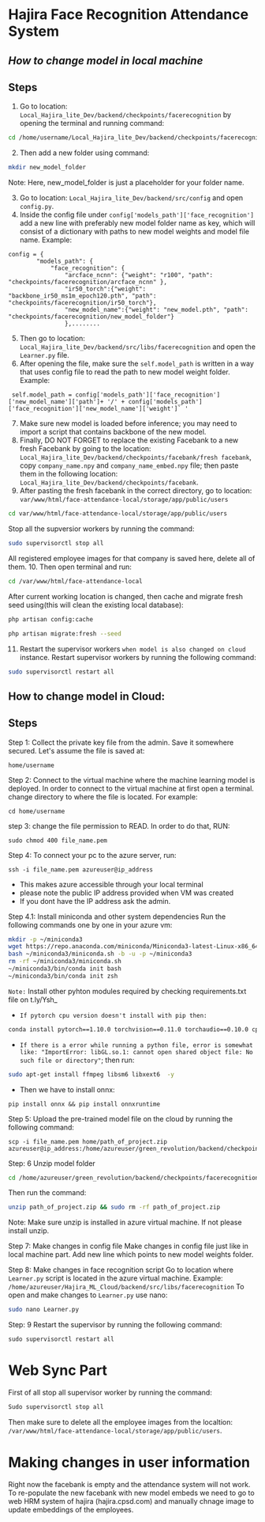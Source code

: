 # Hajira Face Recognition Attendance System
## _How to change model in local machine_

## Steps 
1. Go to location: `Local_Hajira_lite_Dev/backend/checkpoints/facerecognition` by opening the terminal and running command:
```bash
cd /home/username/Local_Hajira_lite_Dev/backend/checkpoints/facerecognition
```
2. Then add a new folder using command:
```bash
mkdir new_model_folder 
``` 
Note: Here, new_model_folder is just a placeholder for your folder name.

3. Go to location: `Local_Hajira_lite_Dev/backend/src/config` and open `config.py`.
4. Inside the config file under `config['models_path']['face_recognition']` add a new line with preferably new model folder name as key, which will consist of a dictionary with paths to new model weights and model file name.
Example:
```
config = {
        "models_path": {
            "face_recognition": {
                "arcface_ncnn": {"weight": "r100", "path": "checkpoints/facerecognition/arcface_ncnn" },
                "ir50_torch":{"weight": "backbone_ir50_ms1m_epoch120.pth", "path": "checkpoints/facerecognition/ir50_torch"}, 
                "new_model_name":{"weight": "new_model.pth", "path": "checkpoints/facerecognition/new_model_folder"}
                },........

```

5. Then go to location: `Local_Hajira_lite_Dev/backend/src/libs/facerecognition` and open the `Learner.py` file.
6. After opening the file, make sure the `self.model_path` is written in a way that uses config file to read the path to new model weight folder. 
Example: 
``` python3
 self.model_path = config['models_path']['face_recognition']['new_model_name']['path']+ '/' + config['models_path']['face_recognition']['new_model_name']['weight']` '
```
7. Make sure new model is loaded before inference; you may need to import a script that contains backbone of the new model. 
8. Finally, DO NOT FORGET to replace the existing Facebank to a new fresh Facebank by going to the location: `Local_Hajira_lite_Dev/backend/checkpoints/facebank/fresh facebank`, copy `company_name.npy` and `company_name_embed.npy` file; then paste them in the following location: `Local_Hajira_lite_Dev/backend/checkpoints/facebank`. 
9. After pasting the fresh facebank in the correct directory, go to location: `var/www/html/face-attendance-local/storage/app/public/users` 
```bash
cd var/www/html/face-attendance-local/storage/app/public/users
``` 
Stop all the supversior workers by running the command:
```bash
sudo supervisorctl stop all
```
All registered employee images for that company is saved here, delete all of them.
10. Then open terminal and run:
```bash
cd /var/www/html/face-attendance-local
``` 
After current working location is changed, then cache and migrate fresh seed using(this will clean the existing local database):
```bash
php artisan config:cache 
```
```bash
php artisan migrate:fresh --seed 
``` 
11. Restart the supervisor workers `when model is also changed on cloud` instance. Restart supervisor workers by running the following command: 
```bash
sudo supervisorctl restart all
```


## How to change model in Cloud:

## Steps 
Step 1: Collect the private key file from the admin. Save it somewhere secured. Let's assume the file is saved at: 
```
home/username
```

Step 2: Connect to the virtual machine where the machine learning model is deployed. In order to connect to the virtual machine at first open a terminal. change directory to where the file is located. 
For example: 
```
cd home/username
```
step 3: change the file permission to READ.
In order to do that, RUN:
 ```
sudo chmod 400 file_name.pem
```
Step 4: To connect your pc to the azure server, run:
```
ssh -i file_name.pem azureuser@ip_address
```
* This makes azure accessible through your local terminal
* please note the public IP address provided when VM was created
* If you dont have the IP address ask the admin.

Step 4.1: Install miniconda and other system dependencies 
Run the following commands one by one in your azure vm:
```bash
mkdir -p ~/miniconda3
wget https://repo.anaconda.com/miniconda/Miniconda3-latest-Linux-x86_64.sh -O ~/miniconda3/miniconda.sh
bash ~/miniconda3/miniconda.sh -b -u -p ~/miniconda3
rm -rf ~/miniconda3/miniconda.sh
~/miniconda3/bin/conda init bash
~/miniconda3/bin/conda init zsh
``` 
`Note:` Install other pyhton modules required by checking requirements.txt file on t.ly/Ysh_  
* `If pytorch cpu version doesn't install with pip then:` 
```bash
conda install pytorch==1.10.0 torchvision==0.11.0 torchaudio==0.10.0 cpuonly -c pytorch 
```
* `If there is a error while running a python file, error is somewhat like: "ImportError: libGL.so.1: cannot open shared object file: No such file or directory"`; then run: 
```bash 
sudo apt-get install ffmpeg libsm6 libxext6  -y
```
* Then we have to install onnx: 
```
pip install onnx && pip install onnxruntime 
```

Step 5: Upload the pre-trained model file on the cloud by running the following command:
``` 
scp -i file_name.pem home/path_of_project.zip azureuser@ip_address:/home/azureuser/green_revolution/backend/checkpoints/facerecognition/model_folder
```
Step: 6 Unzip model folder
```bash 
cd /home/azureuser/green_revolution/backend/checkpoints/facerecognition/model_folder
``` 
Then run the command:
```bash 
unzip path_of_project.zip && sudo rm -rf path_of_project.zip
```
Note: Make sure unzip is installed in azure virtual machine. If not please install unzip.

Step 7: Make changes in config file 
Make changes in config file just like in local machine part. Add new line which points to new model weights folder.
    
Step 8: Make changes in face recognition script
Go to location where `Learner.py` script is located in the azure virtual machine.
Example: `/home/azureuser/Hajira_ML_Cloud/backend/src/libs/facerecognition`
To open and make changes to `Learner.py` use nano: 
```bash
sudo nano Learner.py
```

Step: 9 Restart the supervisor by running the following command:
```
sudo supervisorctl restart all
```

# Web Sync Part 
First of all stop all supervisor worker by running the command: 
```bash
Sudo supervisorctl stop all
```
Then make sure to delete all the employee images from the localtion: `/var/www/html/face-attendance-local/storage/app/public/users`. 

# Making changes in user information 
Right now the facebank is empty and the attendance system will not work. To re-populate the new facebank with new model embeds we need to go to web HRM system of hajira (hajira.cpsd.com) and manually chnage image to update embeddings of the employees. 
